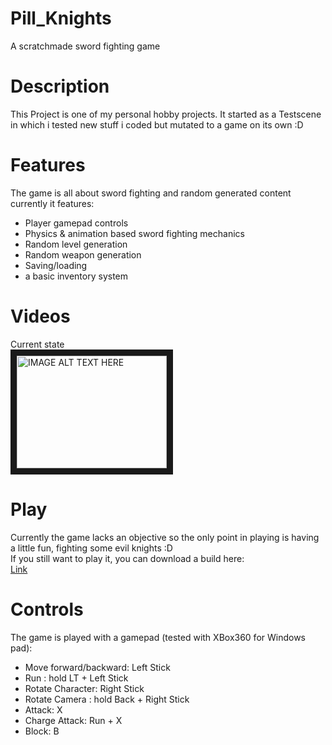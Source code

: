 # Pill_Knights
A scratchmade sword fighting game
# Description
This Project is one of my personal hobby projects. It started as a Testscene in which i tested new stuff i coded but mutated to a game on its own :D<br>
# Features
The game is all about sword fighting and random generated content currently it features:</br>
- Player gamepad controls</br>
- Physics & animation based sword fighting mechanics</br>
- Random level generation</br>
- Random weapon generation</br>
- Saving/loading </br>
- a basic inventory system</br>
# Videos
Current state</br>
<a href="http://www.youtube.com/watch?feature=player_embedded&v=https://youtu.be/eY4hofBF7xA
" target="_blank"><img src="http://img.youtube.com/vi/https://youtu.be/eY4hofBF7xA/0.jpg" 
alt="IMAGE ALT TEXT HERE" width="240" height="180" border="10" /></a>

# Play
Currently the game lacks an objective so the only point in playing is having a little fun, fighting some evil knights :D</br>
If you still want to play it, you can download a build here:</br>
[Link](https://github.com/Moimus/Pill_Knights/tree/master/dist)<br>

# Controls
The game is played with a gamepad (tested with XBox360 for Windows pad):</br>
- Move forward/backward: Left Stick
- Run : hold LT + Left Stick
- Rotate Character: Right Stick
- Rotate Camera : hold Back + Right Stick
- Attack: X
- Charge Attack: Run + X
- Block: B

